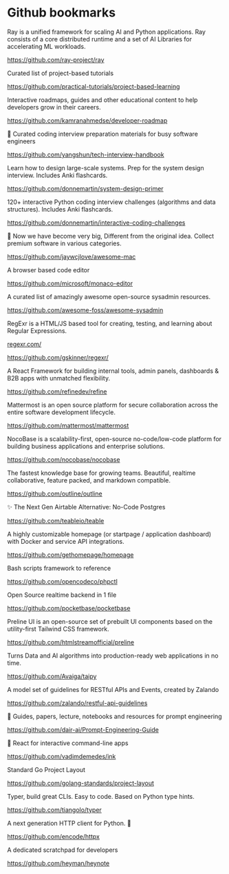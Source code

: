 # Github bookmarks



Ray is a unified framework for scaling AI and Python applications. Ray consists of a core distributed runtime and a set of AI Libraries for accelerating ML workloads.

https://github.com/ray-project/ray



Curated list of project-based tutorials

https://github.com/practical-tutorials/project-based-learning



Interactive roadmaps, guides and other educational content to help developers grow in their careers.

https://github.com/kamranahmedse/developer-roadmap



💯 Curated coding interview preparation materials for busy software engineers

https://github.com/yangshun/tech-interview-handbook



Learn how to design large-scale systems. Prep for the system design interview. Includes Anki flashcards.

https://github.com/donnemartin/system-design-primer



120+ interactive Python coding interview challenges (algorithms and data structures). Includes Anki flashcards.

https://github.com/donnemartin/interactive-coding-challenges



 Now we have become very big, Different from the original idea. Collect premium software in various categories.

https://github.com/jaywcjlove/awesome-mac



A browser based code editor

https://github.com/microsoft/monaco-editor



A curated list of amazingly awesome open-source sysadmin resources.

https://github.com/awesome-foss/awesome-sysadmin



RegExr is a HTML/JS based tool for creating, testing, and learning about Regular Expressions.

[regexr.com/](http://regexr.com/)

https://github.com/gskinner/regexr/



A React Framework for building internal tools, admin panels, dashboards & B2B apps with unmatched flexibility.

https://github.com/refinedev/refine



Mattermost is an open source platform for secure collaboration across the entire software development lifecycle.

https://github.com/mattermost/mattermost



NocoBase is a scalability-first, open-source no-code/low-code platform for building business applications and enterprise solutions.

https://github.com/nocobase/nocobase



The fastest knowledge base for growing teams. Beautiful, realtime collaborative, feature packed, and markdown compatible.

https://github.com/outline/outline



✨ The Next Gen Airtable Alternative: No-Code Postgres

https://github.com/teableio/teable



A highly customizable homepage (or startpage / application dashboard) with Docker and service API integrations.

https://github.com/gethomepage/homepage



Bash scripts framework to reference

https://github.com/opencodeco/phpctl



Open Source realtime backend in 1 file

https://github.com/pocketbase/pocketbase



Preline UI is an open-source set of prebuilt UI components based on the utility-first Tailwind CSS framework.

https://github.com/htmlstreamofficial/preline



Turns Data and AI algorithms into production-ready web applications in no time.

https://github.com/Avaiga/taipy



A model set of guidelines for RESTful APIs and Events, created by Zalando

https://github.com/zalando/restful-api-guidelines



🐙 Guides, papers, lecture, notebooks and resources for prompt engineering

https://github.com/dair-ai/Prompt-Engineering-Guide



🌈 React for interactive command-line apps

https://github.com/vadimdemedes/ink



Standard Go Project Layout

https://github.com/golang-standards/project-layout



Typer, build great CLIs. Easy to code. Based on Python type hints.

https://github.com/tiangolo/typer



A next generation HTTP client for Python. 🦋

https://github.com/encode/httpx



A dedicated scratchpad for developers

https://github.com/heyman/heynote
